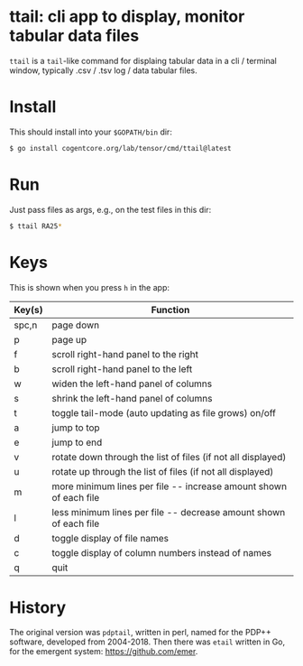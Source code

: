 # ttail: cli app to display, monitor tabular data files

`ttail` is a `tail`-like command for displaing tabular data in a cli / terminal window, typically .csv / .tsv log / data tabular files.

# Install

This should install into your `$GOPATH/bin` dir:

```bash
$ go install cogentcore.org/lab/tensor/cmd/ttail@latest
```

# Run

Just pass files as args, e.g., on the test files in this dir:

```bash
$ ttail RA25*
```

# Keys

This is shown when you press `h` in the app:


| Key(s)  | Function      |
| ------- | ------------------------------------------------------ |
| spc,n   | page down                                                     |
| p       | page up                                                       |
| f       | scroll right-hand panel to the right                          |
| b       | scroll right-hand panel to the left                           |
| w       | widen the left-hand panel of columns                          |
| s       | shrink the left-hand panel of columns                         |
| t       | toggle tail-mode (auto updating as file grows) on/off         |
| a       | jump to top                                                   |
| e       | jump to end                                                   |
| v       | rotate down through the list of files (if not all displayed)  |
| u       | rotate up through the list of files (if not all displayed)    |
| m       | more minimum lines per file -- increase amount shown of each file |
| l       | less minimum lines per file -- decrease amount shown of each file |
| d       | toggle display of file names                                  |
| c       | toggle display of column numbers instead of names             |
| q       | quit                                                          |

# History

The original version was `pdptail`, written in perl, named for the PDP++ software, developed from 2004-2018.  Then there was `etail` written in Go, for the emergent system: https://github.com/emer. 



